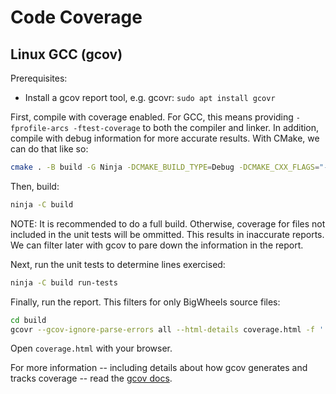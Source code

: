 # Code Coverage

## Linux GCC (gcov)

Prerequisites:

- Install a gcov report tool, e.g. gcovr: `sudo apt install gcovr`

First, compile with coverage enabled. For GCC, this means providing `-fprofile-arcs -ftest-coverage` to both the compiler and linker. In addition, compile with debug information for more accurate results. With CMake, we can do that like so:

```sh
cmake . -B build -G Ninja -DCMAKE_BUILD_TYPE=Debug -DCMAKE_CXX_FLAGS="-fprofile-arcs -ftest-coverage" -DCMAKE_C_FLAGS="-fprofile-arcs -ftest-coverage" -DCMAKE_EXE_LINKER_FLAGS="-fprofile-arcs -ftest-coverage"
```

Then, build:

```sh
ninja -C build
```

NOTE: It is recommended to do a full build. Otherwise, coverage for files not included in the unit tests will be ommitted. This results in inaccurate reports. We can filter later with gcov to pare down the information in the report.

Next, run the unit tests to determine lines exercised:

```sh
ninja -C build run-tests
```

Finally, run the report. This filters for only BigWheels source files:

```sh
cd build
gcovr --gcov-ignore-parse-errors all --html-details coverage.html -f '.*/include/ppx/.*' -f '.*/src/ppx/.*' -j $(nproc) -r ..
```

Open `coverage.html` with your browser.

For more information -- including details about how gcov generates and tracks coverage -- read the [gcov docs](https://gcc.gnu.org/onlinedocs/gcc/Gcov.html).
